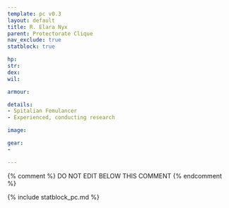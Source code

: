 ```yaml
---
template: pc v0.3
layout: default
title: R. Elara Nyx
parent: Protectorate Clique
nav_exclude: true
statblock: true

hp: 
str: 
dex: 
wil: 

armour: 

details:
- Spitalian Femulancer
- Experienced, conducting research

image: 

gear:
- 

---
```


{% comment %}
DO NOT EDIT BELOW THIS COMMENT
{% endcomment %}

{% include statblock_pc.md %}
